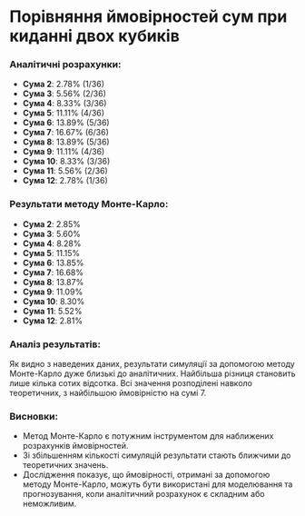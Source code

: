 # Порівняння ймовірностей сум при киданні двох кубиків

### Аналітичні розрахунки:
- **Сума 2**: 2.78% (1/36)
- **Сума 3**: 5.56% (2/36)
- **Сума 4**: 8.33% (3/36)
- **Сума 5**: 11.11% (4/36)
- **Сума 6**: 13.89% (5/36)
- **Сума 7**: 16.67% (6/36)
- **Сума 8**: 13.89% (5/36)
- **Сума 9**: 11.11% (4/36)
- **Сума 10**: 8.33% (3/36)
- **Сума 11**: 5.56% (2/36)
- **Сума 12**: 2.78% (1/36)

### Результати методу Монте-Карло:
- **Сума 2**: 2.85%
- **Сума 3**: 5.60%
- **Сума 4**: 8.28%
- **Сума 5**: 11.15%
- **Сума 6**: 13.85%
- **Сума 7**: 16.68%
- **Сума 8**: 13.87%
- **Сума 9**: 11.09%
- **Сума 10**: 8.30%
- **Сума 11**: 5.52%
- **Сума 12**: 2.81%

### Аналіз результатів:
Як видно з наведених даних, результати симуляції за допомогою методу 
Монте-Карло дуже близькі до аналітичних. Найбільша різниця становить 
лише кілька сотих відсотка. Всі значення розподілені навколо теоретичних, 
з найбільшою ймовірністю на сумі 7.

### Висновки:
- Метод Монте-Карло є потужним інструментом для наближених розрахунків ймовірностей. 
- Зі збільшенням кількості симуляцій результати стають ближчими до теоретичних значень.
- Дослідження показує, що ймовірності, отримані за допомогою методу Монте-Карло, 
можуть бути використані для моделювання та прогнозування, коли аналітичний 
розрахунок є складним або неможливим.
